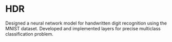 # HDR
Designed a neural network model for handwritten digit recognition using the MNIST dataset. Developed and implemented layers for precise multiclass classification problem.
